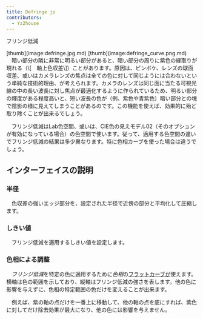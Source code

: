 ```yaml
---
title: Defringe jp
contributors:
  - Yz2house
---
```


<div class="pagetitle">

フリンジ低減

</div>
[thumb](image:defringe.jpg.md)
[thumb](image:defringe_curve.png.md)
　暗い部分の隣に非常に明るい部分があると、暗い部分の周りに紫色の縁取りが現れる（\[<https://ja.wikipedia.org/wiki/%E8%89%B2%E5%8F%8E%E5%B7%AE>　軸上色収差\]）ことがあります。原因は、ピンボケ、レンズの球面収差、或いはカメラレンズの焦点は全ての色に対して同じようには合わないという単純な技術的理由、が考えられます。カメラのレンズは同じ面に当たる可視光線の中の長い波長に対し焦点が最適化するように作られているため、明るい部分の輝度がある程度高いと、短い波長の色が（例、紫色や青紫色）暗い部分との境で陰影の様に見えてしまうことがあるのです。この機能を使えば、効果的に殆ど取り除くことが出来るでしょう。

　フリンジ低減はLab色空間、或いは、CIE色の見えモデル02（そのオプションが有効になっている場合）の色空間で使います。従って、適用する色空間の違いでフリンジ低減の結果は多少異なります。特に色相カーブを使った場合は違うでしょう。

## インターフェイスの説明

### 半径

　色収差の強いエッジ部分を、設定された半径で近傍の部分と平均化して圧縮します。

### しきい値

　フリンジ低減を適用するしきい値を設定します。

### 色相による調整

　*フリンジ低減*を特定の色に適用するために*色相*の[フラットカーブが](General_Comments_About_Some_Toolbox_Widgets/jp#フラットカーブ.md)使えます。横軸は色の範囲を示しており、縦軸はフリンジ低減の強さを表します。他の色に影響を与えずに、色相の特定範囲の色だけを変えることが出来ます。

　例えば、紫の軸の点だけを一番上に移動して、他の軸の点を底にすれば、紫色に対してだけ除去効果が最大になり、他の色には影響を与えません。
